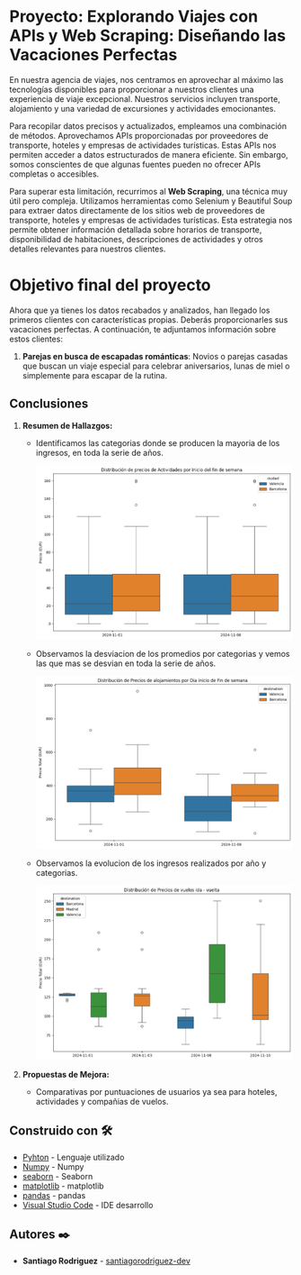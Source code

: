 # Proyecto: **Explorando Viajes con APIs y Web Scraping: Diseñando las Vacaciones Perfectas**

En nuestra agencia de viajes, nos centramos en aprovechar al máximo las tecnologías disponibles para proporcionar a nuestros clientes una experiencia de viaje excepcional. Nuestros servicios incluyen transporte, alojamiento y una variedad de excursiones y actividades emocionantes.

Para recopilar datos precisos y actualizados, empleamos una combinación de métodos. Aprovechamos APIs proporcionadas por proveedores de transporte, hoteles y empresas de actividades turísticas. Estas APIs nos permiten acceder a datos estructurados de manera eficiente. Sin embargo, somos conscientes de que algunas fuentes pueden no ofrecer APIs completas o accesibles.

Para superar esta limitación, recurrimos al **Web Scraping**, una técnica muy útil pero compleja. Utilizamos herramientas como Selenium y Beautiful Soup para extraer datos directamente de los sitios web de proveedores de transporte, hoteles y empresas de actividades turísticas. Esta estrategia nos permite obtener información detallada sobre horarios de transporte, disponibilidad de habitaciones, descripciones de actividades y otros detalles relevantes para nuestros clientes.

# Objetivo final del proyecto

Ahora que ya tienes los datos recabados y analizados, han llegado los primeros clientes con características propias. Deberás proporcionarles sus vacaciones perfectas. A continuación, te adjuntamos información sobre estos clientes:

1. **Parejas en busca de escapadas románticas**: Novios o parejas casadas que buscan un viaje especial para celebrar aniversarios, lunas de miel o simplemente para escapar de la rutina.

## Conclusiones

1. **Resumen de Hallazgos:**

   - Identificamos las categorias donde se producen la mayoria de los ingresos, en toda la serie de años.
     
     ![imagen](https://github.com/santiagorodriguez-dev/Proyecto2-Explorando-Viajes/blob/main/images/01.png)
     
   - Observamos la desviacion de los promedios por categorias y vemos las que mas se desvian en toda la serie de años.
     
     ![imagen](https://github.com/santiagorodriguez-dev/Proyecto2-Explorando-Viajes/blob/main/images/02.png)
     
   - Observamos la evolucion de los ingresos realizados por año y categorias.
     
     ![imagen](https://github.com/santiagorodriguez-dev/Proyecto2-Explorando-Viajes/blob/main/images/03.png)

2. **Propuestas de Mejora:**
   - Comparativas por puntuaciones de usuarios ya sea para hoteles, actividades y compañias de vuelos.
  
## Construido con 🛠️

* [Pyhton](https://www.python.org/) - Lenguaje utilizado
* [Numpy](https://numpy.org/doc/stable/) - Numpy
* [seaborn](https://seaborn.pydata.org/tutorial.html) - Seaborn
* [matplotlib](https://matplotlib.org/stable/users/index) - matplotlib
* [pandas](https://pandas.pydata.org/docs/) - pandas
* [Visual Studio Code](https://code.visualstudio.com/) - IDE desarrollo
  
## Autores ✒️

* **Santiago Rodriguez** - [santiagorodriguez-dev](https://github.com/santiagorodriguez-dev)
